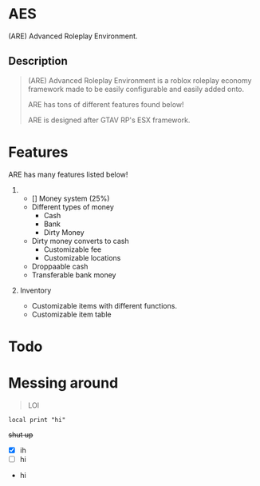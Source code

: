 # AES
(ARE) Advanced Roleplay Environment.

## Description

> (ARE) Advanced Roleplay Environment is a roblox roleplay economy framework made to be easily configurable and easily added onto. 
> 
> ARE has tons of different features found below! 
> 
> ARE is designed after GTAV RP's ESX framework. 

# Features
ARE has many features listed below!

1. - [] Money system (25%)
   * Different types of money
     * Cash
     * Bank
     * Dirty Money
   * Dirty money converts to cash
     * Customizable fee
     * Customizable locations
   * Droppaable cash
   * Transferable bank money

2. Inventory
   * Customizable items with different functions.
   * Customizable item table



# Todo

# Messing around
> LOl

```
local print "hi"
```
~~shut up~~

- [x] ih
- [ ] hi

* hi

